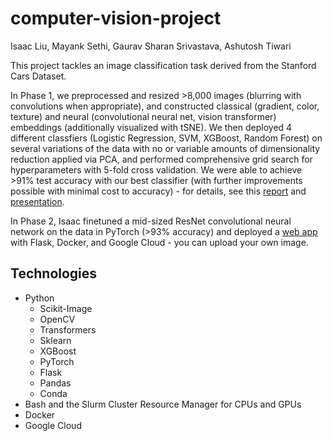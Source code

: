 # computer-vision-project

Isaac Liu, Mayank Sethi, Gaurav Sharan Srivastava, Ashutosh Tiwari

This project tackles an image classification task derived from the Stanford Cars Dataset.

In Phase 1, we preprocessed and resized >8,000 images (blurring with convolutions when appropriate), and constructed classical (gradient, color, texture) and neural (convolutional neural net, vision transformer) embeddings (additionally visualized with tSNE). We then deployed 4 different classfiers (Logistic Regression, SVM, XGBoost, Random Forest) on several variations of the data with no or variable amounts of dimensionality reduction applied via PCA, and performed comprehensive grid search for hyperparameters with 5-fold cross validation. We were able to achieve >91% test accuracy with our best classifier (with further improvements possible with minimal cost to accuracy) - for details, see this [report](https://docs.google.com/document/d/1Hm4_qpn-m_Z5ploa43l7hY6AJFA5l4dOiKIlIt_PWf4/edit#heading=h.rqcihi4c7zuc) and [presentation](https://docs.google.com/presentation/d/1_uGFRyL-al_7lUX1pT7Er69vDq8aFttjd4ZpQKmEFmc/edit?usp=sharing).

In Phase 2, Isaac finetuned a mid-sized ResNet convolutional neural network on the data in PyTorch (>93% accuracy) and deployed a [web app](https://cv-web-app-3m4f2rmfzq-uc.a.run.app) with Flask, Docker, and Google Cloud - you can upload your own image.

## Technologies

- Python
  - Scikit-Image
  - OpenCV
  - Transformers
  - Sklearn
  - XGBoost
  - PyTorch
  - Flask
  - Pandas
  - Conda
- Bash and the Slurm Cluster Resource Manager for CPUs and GPUs
- Docker
- Google Cloud
